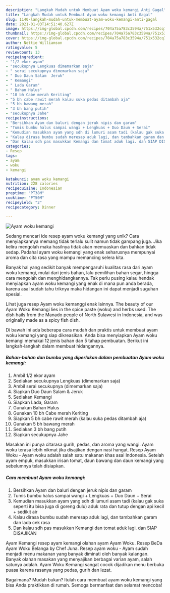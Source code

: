 ```yaml
---
description: "Langkah Mudah untuk Membuat Ayam woku kemangi Anti Gagal"
title: "Langkah Mudah untuk Membuat Ayam woku kemangi Anti Gagal"
slug: 1140-langkah-mudah-untuk-membuat-ayam-woku-kemangi-anti-gagal
date: 2021-01-03T14:51:40.627Z
image: https://img-global.cpcdn.com/recipes/704a75a783c3594a/751x532cq70/ayam-woku-kemangi-foto-resep-utama.jpg
thumbnail: https://img-global.cpcdn.com/recipes/704a75a783c3594a/751x532cq70/ayam-woku-kemangi-foto-resep-utama.jpg
cover: https://img-global.cpcdn.com/recipes/704a75a783c3594a/751x532cq70/ayam-woku-kemangi-foto-resep-utama.jpg
author: Nettie Williamson
ratingvalue: 5
reviewcount: 13
recipeingredient:
- "1/2 ekor ayam"
- "secukupnya Lengkuas dimemarkan saja"
- " serai secukupnya dimemarkan saja"
- " Duo Daun Salam  Jeruk"
- " Kemangi"
- " Lada Garam"
- " Bahan Halus"
- "10 bh Cabe merah Keriting"
- "5 bh cabe rawit merah kalau suka pedas ditambah aja"
- "5 bh bawang merah"
- "3 bh bang putih"
- "secukupnya Jahe"
recipeinstructions:
- "Bersihkan Ayam dan baluri dengan jeruk nipis dan garam"
- "Tumis bumbu halus sampai wangi + Lengkuas + Duo Daun + Serai"
- "Kemudian masukkan ayam yang sdh di lumuri asam tadi (kalau gak suka seperti itu bisa juga di goreng dulu) aduk rata dan tutup dengan api kecil + sedikit air"
- "Kalau dirasa bumbu sudah meresap aduk lagi, dan tambahkan garam dan lada cek rasa"
- "Dan kalau sdh pas masukkan Kemangi dan tomat aduk lagi. dan SIAP DISAJIKAN"
categories:
- Resep
tags:
- ayam
- woku
- kemangi

katakunci: ayam woku kemangi 
nutrition: 228 calories
recipecuisine: Indonesian
preptime: "PT38M"
cooktime: "PT50M"
recipeyield: "2"
recipecategory: Dinner

---
```



![Ayam woku kemangi](https://img-global.cpcdn.com/recipes/704a75a783c3594a/751x532cq70/ayam-woku-kemangi-foto-resep-utama.jpg)

Sedang mencari ide resep ayam woku kemangi yang unik? Cara menyiapkannya memang tidak terlalu sulit namun tidak gampang juga. Jika keliru mengolah maka hasilnya tidak akan memuaskan dan bahkan tidak sedap. Padahal ayam woku kemangi yang enak seharusnya mempunyai aroma dan cita rasa yang mampu memancing selera kita.

Banyak hal yang sedikit banyak mempengaruhi kualitas rasa dari ayam woku kemangi, mulai dari jenis bahan, lalu pemilihan bahan segar, hingga cara mengolah dan menghidangkannya. Tak perlu pusing kalau hendak menyiapkan ayam woku kemangi yang enak di mana pun anda berada, karena asal sudah tahu triknya maka hidangan ini dapat menjadi suguhan spesial.

Lihat juga resep Ayam woku kemanggi enak lainnya. The beauty of our Ayam Woku Kemangi lies in the spice paste (woku) and herbs used. The dish hails from the Manado people of North Sulawesi in Indonesia, and was originally made as a spicy fish dish.


Di bawah ini ada beberapa cara mudah dan praktis untuk membuat ayam woku kemangi yang siap dikreasikan. Anda bisa menyiapkan Ayam woku kemangi memakai 12 jenis bahan dan 5 tahap pembuatan. Berikut ini langkah-langkah dalam membuat hidangannya.

<!--inarticleads1-->

##### Bahan-bahan dan bumbu yang diperlukan dalam pembuatan Ayam woku kemangi:

1. Ambil 1/2 ekor ayam
1. Sediakan secukupnya Lengkuas (dimemarkan saja)
1. Ambil  serai secukupnya (dimemarkan saja)
1. Siapkan  Duo Daun Salam &amp; Jeruk
1. Sediakan  Kemangi
1. Siapkan  Lada, Garam
1. Gunakan  Bahan Halus
1. Gunakan 10 bh Cabe merah Keriting
1. Siapkan 5 bh cabe rawit merah (kalau suka pedas ditambah aja)
1. Gunakan 5 bh bawang merah
1. Sediakan 3 bh bang putih
1. Siapkan secukupnya Jahe


Masakan ini punya citarasa gurih, pedas, dan aroma yang wangi. Ayam woku terasa lebih nikmat jika disajikan dengan nasi hangat. Resep Ayam Woku - Ayam woku adalah salah satu makanan khas asal Indonesia. Setelah ayam empuk, masukkan irisan tomat, daun bawang dan daun kemangi yang sebelumnya telah disiapkan. 

<!--inarticleads2-->

##### Cara membuat Ayam woku kemangi:

1. Bersihkan Ayam dan baluri dengan jeruk nipis dan garam
1. Tumis bumbu halus sampai wangi + Lengkuas + Duo Daun + Serai
1. Kemudian masukkan ayam yang sdh di lumuri asam tadi (kalau gak suka seperti itu bisa juga di goreng dulu) aduk rata dan tutup dengan api kecil + sedikit air
1. Kalau dirasa bumbu sudah meresap aduk lagi, dan tambahkan garam dan lada cek rasa
1. Dan kalau sdh pas masukkan Kemangi dan tomat aduk lagi. dan SIAP DISAJIKAN


Ayam Kemangi resep ayam kemangi olahan ayam Ayam Woku. Resep BeDa Ayam Woku Belanga by Chef Juna. Resep ayam woku - Ayam sudah menjadi menu makanan yang banyak diminati oleh banyak kalangan. Banyak olahan masakan yang menyajikan berbagai varian ayam, salah satunya adalah. Ayam Woku Kemangi sangat cocok dijadikan menu berbuka puasa karena rasanya yang pedas, gurih dan lezat. 

Bagaimana? Mudah bukan? Itulah cara membuat ayam woku kemangi yang bisa Anda praktikkan di rumah. Semoga bermanfaat dan selamat mencoba!
